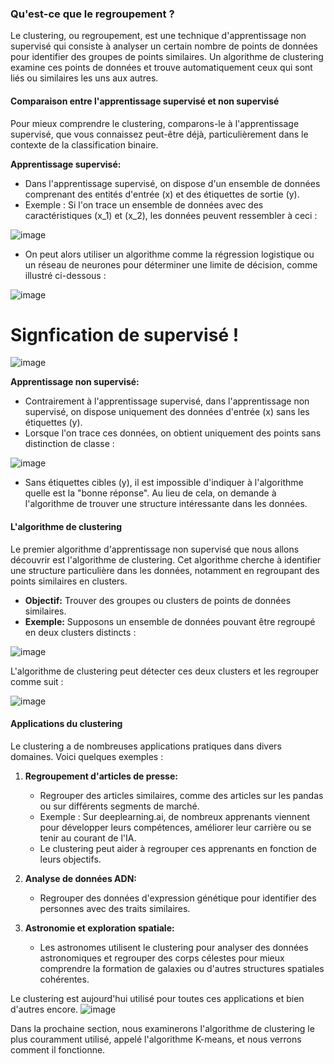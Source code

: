 ### Qu'est-ce que le regroupement ?

Le clustering, ou regroupement, est une technique d'apprentissage non supervisé qui consiste à analyser un certain nombre de points de données pour identifier des groupes de points similaires. Un algorithme de clustering examine ces points de données et trouve automatiquement ceux qui sont liés ou similaires les uns aux autres.

#### Comparaison entre l'apprentissage supervisé et non supervisé

Pour mieux comprendre le clustering, comparons-le à l'apprentissage supervisé, que vous connaissez peut-être déjà, particulièrement dans le contexte de la classification binaire.

**Apprentissage supervisé:**
- Dans l'apprentissage supervisé, on dispose d'un ensemble de données comprenant des entités d'entrée \(x\) et des étiquettes de sortie \(y\).
- Exemple : Si l'on trace un ensemble de données avec des caractéristiques \(x_1\) et \(x_2\), les données peuvent ressembler à ceci :

![image](https://github.com/hrhouma/Apprentissage-Non-Supervise-1/assets/10111526/56c15799-a4f6-4fb7-a53e-f729b258651d)


- On peut alors utiliser un algorithme comme la régression logistique ou un réseau de neurones pour déterminer une limite de décision, comme illustré ci-dessous :

 ![image](https://github.com/hrhouma/Apprentissage-Non-Supervise-1/assets/10111526/3d3d091a-9dd5-40e6-ac75-1dd553673b99)

# Signfication de supervisé !
![image](https://github.com/hrhouma/Apprentissage-Non-Supervise-1/assets/10111526/0b7e560c-97d4-4831-879f-d4e425187b54)


**Apprentissage non supervisé:**
- Contrairement à l'apprentissage supervisé, dans l'apprentissage non supervisé, on dispose uniquement des données d'entrée \(x\) sans les étiquettes \(y\).
- Lorsque l'on trace ces données, on obtient uniquement des points sans distinction de classe :

![image](https://github.com/hrhouma/Apprentissage-Non-Supervise-1/assets/10111526/87c75d48-c723-4ecb-99ce-b547a26ace7f)


- Sans étiquettes cibles \(y\), il est impossible d'indiquer à l'algorithme quelle est la "bonne réponse". Au lieu de cela, on demande à l'algorithme de trouver une structure intéressante dans les données.

#### L'algorithme de clustering

Le premier algorithme d'apprentissage non supervisé que nous allons découvrir est l'algorithme de clustering. Cet algorithme cherche à identifier une structure particulière dans les données, notamment en regroupant des points similaires en clusters.

- **Objectif:** Trouver des groupes ou clusters de points de données similaires.
- **Exemple:** Supposons un ensemble de données pouvant être regroupé en deux clusters distincts :


![image](https://github.com/hrhouma/Apprentissage-Non-Supervise-1/assets/10111526/6a75c063-e0f4-4292-a9eb-757e2bacb9bd)


  L'algorithme de clustering peut détecter ces deux clusters et les regrouper comme suit :

 ![image](https://github.com/hrhouma/Apprentissage-Non-Supervise-1/assets/10111526/1b886023-2926-45cf-92b9-d8432584114d)

#### Applications du clustering

Le clustering a de nombreuses applications pratiques dans divers domaines. Voici quelques exemples :

1. **Regroupement d'articles de presse:**
   - Regrouper des articles similaires, comme des articles sur les pandas ou sur différents segments de marché.
   - Exemple : Sur deeplearning.ai, de nombreux apprenants viennent pour développer leurs compétences, améliorer leur carrière ou se tenir au courant de l'IA.
   - Le clustering peut aider à regrouper ces apprenants en fonction de leurs objectifs.

2. **Analyse de données ADN:**
   - Regrouper des données d'expression génétique pour identifier des personnes avec des traits similaires.

3. **Astronomie et exploration spatiale:**
   - Les astronomes utilisent le clustering pour analyser des données astronomiques et regrouper des corps célestes pour mieux comprendre la formation de galaxies ou d'autres structures spatiales cohérentes.

Le clustering est aujourd'hui utilisé pour toutes ces applications et bien d'autres encore. 
![image](https://github.com/hrhouma/Apprentissage-Non-Supervise-1/assets/10111526/eb0b0552-495e-4dad-aef1-5957aeb1df62)


Dans la prochaine section, nous examinerons l'algorithme de clustering le plus couramment utilisé, appelé l'algorithme K-means, et nous verrons comment il fonctionne.
